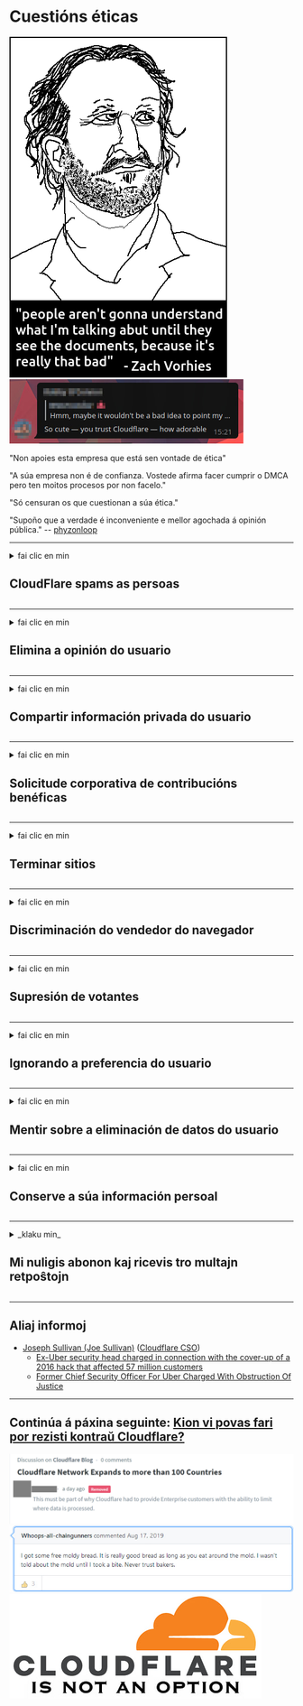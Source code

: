 # Cuestións éticas

![](../image/itsreallythatbad.jpg)
![](../image/telegram/c81238387627b4bfd3dcd60f56d41626.jpg)

"Non apoies esta empresa que está sen vontade de ética"

"A súa empresa non é de confianza. Vostede afirma facer cumprir o DMCA pero ten moitos procesos por non facelo."

"Só censuran os que cuestionan a súa ética."

"Supoño que a verdade é inconveniente e mellor agochada á opinión pública."  -- [phyzonloop](https://twitter.com/phyzonloop)


---


<details>
<summary>fai clic en min

## CloudFlare spams as persoas
</summary>


Cloudflare envía correos electrónicos de spam a usuarios que non sexan Cloudflare.

- Envíe correos electrónicos só aos subscritores que optaron
- Cando o usuario diga "parar", deixa de enviar correo electrónico

É tan sinxelo. Pero Cloudflare non lle importa.
Cloudflare dixo que o seu servizo pode deter a todos os spammers ou atacantes.
Como podemos deixar Cloudflare sen activar Cloudflare?


| 🖼 | 🖼 |
| --- | --- |
| ![](../image/cfspam01.jpg) | ![](../image/cfspam03.jpg) |
| ![](../image/cfspam02.jpg) | ![](../image/cfspambrittany.jpg)<br>![](../image/cfspamtwtr.jpg) |

</details>

---

<details>
<summary>fai clic en min

## Elimina a opinión do usuario
</summary>


Críticas negativas sobre o censo de Cloudflare.
Se publicas texto anti-Cloudflare en Twitter, tes a oportunidade de recibir unha resposta do empregado de Cloudflare coa mensaxe "Non, non é".
Se publicas unha crítica negativa en calquera sitio de revisión, intentarán censurala.


| 🖼 | 🖼 |
| --- | --- |
| ![](../image/cfcenrev_01.jpg)<br>![](../image/cfcenrev_02.jpg) | ![](../image/cfcenrev_03.jpg) |

</details>

---

<details>
<summary>fai clic en min

## Compartir información privada do usuario
</summary>


Cloudflare ten un problema de acoso masivo.
Cloudflare comparte información persoal dos que se queixan dos sitios aloxados.
Ás veces, pídenlle que achegues a túa identificación.
Se non queres ser acosado, agredido, asaltado ou asasinado, mellor estar lonxe dos sitios web Cloudflared.


| 🖼 | 🖼 |
| --- | --- |
| ![](../image/cfdox_what.jpg) | ![](../image/cfdox_swat.jpg) |
| ![](../image/cfdox_kill.jpg) | ![](../image/cfdox_threat.jpg) |
| ![](../image/cfdox_dox.jpg) | ![](../image/cfdox_ex1.jpg) |
| ![](../image/cfabuseform.jpg) | ![](../image/cfdox_ex2.jpg) |

</details>

---

<details>
<summary>fai clic en min

## Solicitude corporativa de contribucións benéficas
</summary>


CloudFlare solicita contribucións benéficas.
É bastante arrepiante que unha corporación estadounidense pedise caridade xunto con organizacións sen ánimo de lucro que teñan boas causas.
Se che gusta bloquear a xente ou perder o tempo doutras persoas, pode que queiras pedir unhas pizzas para empregados de Cloudflare.


![](../image/cfdonate.jpg)

</details>

---

<details>
<summary>fai clic en min

## Terminar sitios
</summary>


Que farás se o teu sitio baixa de súpeto?
Hai informes de que Cloudflare está eliminando a configuración do usuario ou detendo o servizo sen deixar ningún aviso, en silencio.
Suxerímosche atopar mellor provedor.

![](../image/cftmnt.jpg)

</details>

---

<details>
<summary>fai clic en min

## Discriminación do vendedor do navegador
</summary>


CloudFlare ofrece un trato preferente aos que usan Firefox ao tempo que proporciona tratamento hostil aos usuarios que non son Tor-Browser sobre Tor.
Os usuarios de Tor que rexeitan con dereito a executar Javascript non gratuíto tamén reciben tratamento hostil.
Esta desigualdade de acceso é un abuso de neutralidade da rede e un abuso de poder.

![](../image/browdifftbcx.gif)

- Esquerda: Tor Browser, á dereita: Chrome. Mesmo enderezo IP.

![](../image/browserdiff.jpg)

- Á esquerda: Desactivado o navegador Javascript de Tor, activado a cookie
- Á dereita: Chrome activado con Javascript, desactivada cookie

![](../image/cfsiryoublocked.jpg)

- QuteBrowser (navegador menor) sen Tor (IP de Clearnet)

| ***Navegador*** | ***Tratamento de acceso*** |
| --- | --- |
| Tor Browser (Javascript activado) | acceso permitido |
| Firefox (Javascript activado) | acceso degradado |
| Chromium (Javascript activado) | acceso degradado |
| Chromium or Firefox (Javascript desactivado) | acceso denegado |
| Chromium or Firefox (Cookie desactivada) | acceso denegado |
| QuteBrowser | acceso denegado |
| lynx | acceso denegado |
| w3m | acceso denegado |
| wget | acceso denegado |


Por que non usar o botón de audio para resolver desafíos fáciles?

Si, hai un botón de audio, pero sempre non funciona con Tor.
Recibirá esta mensaxe cando faga clic nela:

```
Volve intentalo máis tarde
O seu computador ou rede pode enviar consultas automatizadas.
Para protexer aos nosos usuarios, non podemos procesar a súa solicitude agora.
Para máis detalles, visite a nosa páxina de axuda
```

</details>

---

<details>
<summary>fai clic en min

## Supresión de votantes
</summary>


Os electores dos estados estadounidenses rexístranse para votar en última instancia a través do sitio web do secretario de estado no estado da súa residencia.
As oficinas de secretaría de estado controladas polos republicanos participan na supresión dos votantes mediante a representación do sitio web do secretario de estado a través de Cloudflare.
O trato hostil de Cloudflare aos usuarios de Tor, a súa posición MITM como punto global de vixilancia centralizado, e o seu papel prexudicial en xeral fai que os electores potenciais remiten rexistrarse.
Os liberais en particular adoitan adoptar a privacidade.
Os formularios de rexistro de electores recollen información confidencial sobre o inclinación política dun elector, enderezo físico persoal, número de seguridade social e data de nacemento.
A maioría dos estados só fan público un subconxunto desa información, pero Cloudflare ve toda esa información cando alguén se rexistra para votar.

Teña en conta que o rexistro en papel non elude Cloudflare porque o secretario dos traballadores do persoal de ingreso de datos probablemente empregará o sitio web Cloudflare para introducir os datos.

| 🖼 | 🖼 |
| --- | --- |
| ![](../image/cfvotm_01.jpg) | ![](../image/cfvotm_02.jpg) |

- Change.org é un famoso sitio web para reunir votos e tomar medidas.
“a xente en todas partes está a iniciar campañas, a mobilizar seguidores e a traballar cos responsábeis para impulsar solucións.”
Por desgraza, moitas persoas non poden ver change.org en absoluto debido ao agresivo filtro de Cloudflare.
Están bloqueados de asinar a petición, excluíndoos dun proceso democrático.
Usar outras plataformas non en nube como OpenPetition axuda a solucionar o problema.

| 🖼 | 🖼 |
| --- | --- |
| ![](../image/changeorgasn.jpg) | ![](../image/changeorgtor.jpg) |

- O "Proxecto ateniense" de Cloudflare ofrece protección gratuíta a nivel empresarial aos sitios web das eleccións estatais e locais.
Dixeron que "os seus electores poden acceder á información das eleccións e o rexistro dos votantes", pero isto é unha mentira porque moitas persoas simplemente non poden navegar polo sitio.

</details>

---

<details>
<summary>fai clic en min

## Ignorando a preferencia do usuario
</summary>


Se desactivas algo, esperas que non reciba correo electrónico ao respecto.
Cloudflare ignora a preferencia do usuario e comparte datos con corporacións de terceiros sen o consentimento do cliente.
Se estás a usar o seu plan gratuíto, ás veces envíanche un correo electrónico para pedirlle unha subscrición mensual.

![](../image/cfviopl_tp.jpg)

</details>

---

<details>
<summary>fai clic en min

## Mentir sobre a eliminación de datos do usuario
</summary>


Segundo o blogue deste ex-cloudflare, Cloudflare está a mentir sobre a eliminación de contas.
Hoxe en día, moitas empresas gardan os seus datos despois de pechar ou eliminar a súa conta.
A maioría das boas empresas mencionan isto na súa política de privacidade.
Lume de nubes? Non

```
2019-08-05 CloudFlare envioume a confirmación de que eliminarían a miña conta.
2019-10-02 Recibín un correo electrónico de CloudFlare "porque son cliente"
```

Cloudflare non sabía da palabra "eliminar".
Se realmente é eliminado, por que este ex-cliente recibiu un correo electrónico?
Tamén mencionou que a política de privacidade de Cloudflare non o menciona.

```
A súa nova política de privacidade non fai mención á conservación de datos durante un ano.
```

![](../image/cfviopl_notdel.jpg)

Como pode confiar en Cloudflare se a súa política de privacidade é unha mentira?

</details>

---

<details>
<summary>fai clic en min

## Conserve a súa información persoal
</summary>


Eliminar a conta de Cloudflare é difícil.

```
Envía un ticket de asistencia coa categoría "Conta",
e solicitar a eliminación da conta no corpo da mensaxe.
Debe ter ningún dominio ou tarxeta de crédito adherida á súa conta antes de solicitar a eliminación.
```

Recibirá este correo electrónico de confirmación.

![](../image/cf_deleteandkeep.jpg)

"Comezamos a procesar a túa solicitude de eliminación" pero "Seguiremos almacenando a túa información persoal".

Podes "confiar" nisto?

</details>

---

<details>
<summary>_klaku min_

## Mi nuligis abonon kaj ricevis tro multajn retpoŝtojn
</summary>


La uzanto nuligis sian 'Cloudflare stream' abonon kaj li ricevas retpoŝtajn memorigilojn ĉiutage por rememorigi lin pri nuligita abono.
Ne estas malaprobita butono. Kiel vi ĉesas ĉi tiun frenezon?

![](../image/barrageemailcancelsubscription.jpg)

Cloudflare diris al ĉi tiu uzanto kontakti subtenteamo kaj peti ĉiujn viajn enhavojn forigi.

- [t](https://web.archive.org/web/20210412165334/https://twitter.com/JohnHaldson/status/1381651569247088650)

</details>

---

## Aliaj informoj

- [Joseph Sullivan (Joe Sullivan)](../cloudflare_inc/cloudflare_members.md) ([Cloudflare CSO](https://twitter.com/eastdakota/status/1296522269313785862))
  - [Ex-Uber security head charged in connection with the cover-up of a 2016 hack that affected 57 million customers](https://www.businessinsider.com/uber-data-hack-security-head-joe-sullivan-charged-cover-up-2020-8)
  - [Former Chief Security Officer For Uber Charged With Obstruction Of Justice](https://www.justice.gov/usao-ndca/pr/former-chief-security-officer-uber-charged-obstruction-justice)


---

## Continúa á páxina seguinte:   [Kion vi povas fari por rezisti kontraŭ Cloudflare?](gl.action.md)

![](../image/censor_cloudflare_blogcomment.jpg)
![](../image/freemoldybread.jpg)
![](../image/cfisnotanoption.jpg)
